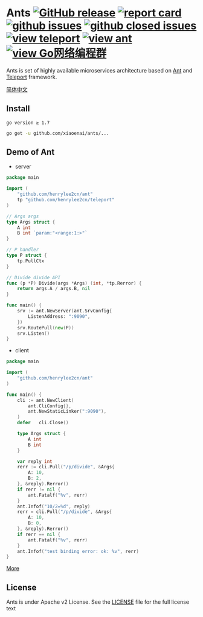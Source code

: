 # Ants [![GitHub release](https://img.shields.io/github/release/xiaoenai/ants.svg?style=flat-square)](https://github.com/xiaoenai/ants/releases) [![report card](https://goreportcard.com/badge/github.com/xiaoenai/ants?style=flat-square)](http://goreportcard.com/report/xiaoenai/ants) [![github issues](https://img.shields.io/github/issues/xiaoenai/ants.svg?style=flat-square)](https://github.com/xiaoenai/ants/issues?q=is%3Aopen+is%3Aissue) [![github closed issues](https://img.shields.io/github/issues-closed-raw/xiaoenai/ants.svg?style=flat-square)](https://github.com/xiaoenai/ants/issues?q=is%3Aissue+is%3Aclosed) [![view teleport](https://img.shields.io/badge/based%20on-teleport-00BCD4.svg?style=flat-square)](https://github.com/henrylee2cn/teleport) [![view ant](https://img.shields.io/badge/based%20on-ant-00BCD4.svg?style=flat-square)](https://github.com/henrylee2cn/ant) [![view Go网络编程群](https://img.shields.io/badge/官方QQ群-Go网络编程(42730308)-27a5ea.svg?style=flat-square)](http://jq.qq.com/?_wv=1027&k=fzi4p1)


Ants is set of highly available microservices architecture based on [Ant](https://github.com/henrylee2cn/ant) and [Teleport](https://github.com/henrylee2cn/teleport) framework.

[简体中文](https://github.com/xiaoenai/ants/blob/master/README_ZH.md)


## Install


```
go version ≥ 1.7
```

```sh
go get -u github.com/xiaoenai/ants/...
```

## Demo of Ant

- server

```go
package main

import (
	"github.com/henrylee2cn/ant"
	tp "github.com/henrylee2cn/teleport"
)

// Args args
type Args struct {
	A int
	B int `param:"<range:1:>"`
}

// P handler
type P struct {
	tp.PullCtx
}

// Divide divide API
func (p *P) Divide(args *Args) (int, *tp.Rerror) {
	return args.A / args.B, nil
}

func main() {
	srv := ant.NewServer(ant.SrvConfig{
		ListenAddress: ":9090",
	})
	srv.RoutePull(new(P))
	srv.Listen()
}
```

- client

```go
package main

import (
	"github.com/henrylee2cn/ant"
)

func main() {
	cli := ant.NewClient(
		ant.CliConfig{},
		ant.NewStaticLinker(":9090"),
	)
	defer	cli.Close()

	type Args struct {
		A int
		B int
	}

	var reply int
	rerr := cli.Pull("/p/divide", &Args{
		A: 10,
		B: 2,
	}, &reply).Rerror()
	if rerr != nil {
		ant.Fatalf("%v", rerr)
	}
	ant.Infof("10/2=%d", reply)
	rerr = cli.Pull("/p/divide", &Args{
		A: 10,
		B: 0,
	}, &reply).Rerror()
	if rerr == nil {
		ant.Fatalf("%v", rerr)
	}
	ant.Infof("test binding error: ok: %v", rerr)
}
```

[More](https://github.com/henrylee2cn/ant/tree/master/samples)

## License

Ants is under Apache v2 License. See the [LICENSE](https://github.com/xiaoenai/ants/raw/master/LICENSE) file for the full license text
